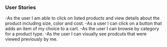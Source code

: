 
### User Stories

-As the user I am able to click on listed products and view details about the product including size, color and cost.
-As a user I can click on a button that adds an item of my choice to a cart.
-As the user I can browse by category for a product type.
-As the user I can visually see prodcuts that were viewed previously by me.
